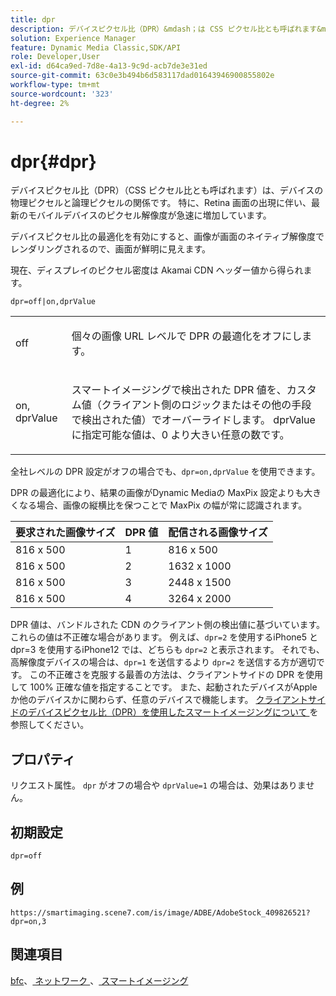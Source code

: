 ```yaml
---
title: dpr
description: デバイスピクセル比（DPR）&mdash；は CSS ピクセル比とも呼ばれます&mdash；は、デバイスの物理ピクセルと論理ピクセルの関係です。
solution: Experience Manager
feature: Dynamic Media Classic,SDK/API
role: Developer,User
exl-id: d64ca9ed-7d8e-4a13-9c9d-acb7de3e31ed
source-git-commit: 63c0e3b494b6d583117dad01643946900855802e
workflow-type: tm+mt
source-wordcount: '323'
ht-degree: 2%

---
```


# dpr{#dpr}

デバイスピクセル比（DPR）（CSS ピクセル比とも呼ばれます）は、デバイスの物理ピクセルと論理ピクセルの関係です。 特に、Retina 画面の出現に伴い、最新のモバイルデバイスのピクセル解像度が急速に増加しています。

デバイスピクセル比の最適化を有効にすると、画像が画面のネイティブ解像度でレンダリングされるので、画面が鮮明に見えます。

現在、ディスプレイのピクセル密度は Akamai CDN ヘッダー値から得られます。

`dpr=off|on,dprValue`

<table id="simpletable_4CB26F72A56D4515B767C303F8E8A1CF"> 
 <tr class="strow"> 
  <td class="stentry"> <p> <span class="codeph"> <span class="varname"> off </span> </span> </p> </td> 
  <td class="stentry"> <p>個々の画像 URL レベルで DPR の最適化をオフにします。 </p> </td> 
 </tr> 
 <tr class="strow"> 
  <td class="stentry"> <p> <span class="codeph"> <span class="varname"> on, dprValue </span> </span> </p> </td> 
  <td class="stentry"> <p>スマートイメージングで検出された DPR 値を、カスタム値（クライアント側のロジックまたはその他の手段で検出された値）でオーバーライドします。 dprValue に指定可能な値は、0 より大きい任意の数です。 </p> </td> 
 </tr> 
</table>


全社レベルの DPR 設定がオフの場合でも、`dpr=on,dprValue` を使用できます。

DPR の最適化により、結果の画像がDynamic Mediaの MaxPix 設定よりも大きくなる場合、画像の縦横比を保つことで MaxPix の幅が常に認識されます。

| 要求された画像サイズ | DPR 値 | 配信される画像サイズ |
|-|-|-|
| 816 x 500 | 1 | 816 x 500 |
| 816 x 500 | 2 | 1632 x 1000 |
| 816 x 500 | 3 | 2448 x 1500 |
| 816 x 500 | 4 | 3264 x 2000 |

DPR 値は、バンドルされた CDN のクライアント側の検出値に基づいています。 これらの値は不正確な場合があります。 例えば、`dpr=2` を使用するiPhone5 と dpr=3 を使用するiPhone12 では、どちらも `dpr=2` と表示されます。 それでも、高解像度デバイスの場合は、`dpr=1` を送信するより `dpr=2` を送信する方が適切です。 この不正確さを克服する最善の方法は、クライアントサイドの DPR を使用して 100% 正確な値を指定することです。 また、起動されたデバイスがAppleか他のデバイスかに関わらず、任意のデバイスで機能します。 [ クライアントサイドのデバイスピクセル比（DPR）を使用したスマートイメージングについて ](https://experienceleague.adobe.com/docs/experience-manager-cloud-service/content/assets/dynamicmedia/client-side-dpr.html?lang=ja) を参照してください。

## プロパティ

リクエスト属性。 `dpr` がオフの場合や `dprValue=1` の場合は、効果はありません。

## 初期設定

`dpr=off`


## 例

`https://smartimaging.scene7.com/is/image/ADBE/AdobeStock_409826521?dpr=on,3`


## 関連項目

[bfc](/help/aem-is-ir-api/is-api/http-ref/image-serving-api-ref/c-http-protocol-reference/c-command-reference/r-bfc.md)、[ ネットワーク ](/help/aem-is-ir-api/is-api/http-ref/image-serving-api-ref/c-http-protocol-reference/c-command-reference/r-network.md)、[ スマートイメージング ](https://experienceleague.adobe.com/docs/experience-manager-cloud-service/content/assets/dynamicmedia/imaging-faq.html?lang=ja)
